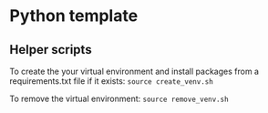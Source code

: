 # Python template

## Helper scripts

To create the your virtual environment and install packages from a requirements.txt file if it exists:
`source create_venv.sh`

To remove the virtual environment:
`source remove_venv.sh`
